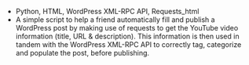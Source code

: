 - Python, HTML, WordPress XML-RPC API, Requests_html
- A simple script to help a friend automatically fill and publish a WordPress post by making use of requests to get the YouTube video information (title, URL & description). This information is then used in tandem with the WordPress XML-RPC API to correctly tag, categorize and populate the post, before publishing.
